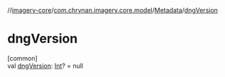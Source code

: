 //[imagery-core](../../../index.md)/[com.chrynan.imagery.core.model](../index.md)/[Metadata](index.md)/[dngVersion](dng-version.md)

# dngVersion

[common]\
val [dngVersion](dng-version.md): [Int](https://kotlinlang.org/api/latest/jvm/stdlib/kotlin/-int/index.html)? = null
